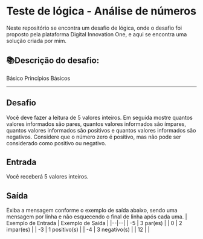 
# Teste de lógica - Análise de números

Neste repositório se encontra um desafio de lógica, onde o desafio foi proposto pela plataforma Digital Innovation One, e aqui se encontra uma solução criada por mim.


## 📚Descrição do desafio:
Básico
Princípios Básicos

----------

## Desafio

Você deve fazer a leitura de 5 valores inteiros. Em seguida mostre quantos valores informados são pares, quantos valores informados são ímpares, quantos valores informados são positivos e quantos valores informados são negativos. Considere que o número zero é positivo, mas não pode ser considerado como positivo ou negativo.

## Entrada

Você receberá 5 valores inteiros.

## Saída

Exiba a mensagem conforme o exemplo de saída abaixo, sendo uma mensagem por linha e não esquecendo o final de linha após cada uma.
| Exemplo de Entrada | Exemplo de Saída |
|--|--|
| -5 | 3 par(es) |
| 0 | 2 impar(es) |
| -3 | 1 positivo(s) |
| -4 | 3 negativo(s) |
| 12 |  |

